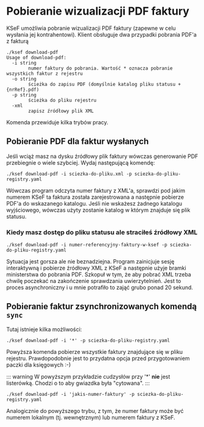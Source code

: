 # Pobieranie wizualizacji PDF faktury

KSeF umożliwia pobranie wizualizacji PDF faktury (zapewne w celu wysłania jej kontrahentowi). Klient obsługuje dwa przypadki pobrania PDF'a z fakturą

```shell
./ksef download-pdf
Usage of download-pdf:
  -i string
    	numer faktury do pobrania. Wartość * oznacza pobranie wszystkich faktur z rejestru
  -o string
    	ścieżka do zapisu PDF (domyślnie katalog pliku statusu + {nrRef}.pdf)
  -p string
    	ścieżka do pliku rejestru
  -xml
    	zapisz źródłowy plik XML
```

Komenda przewiduje kilka trybów pracy.

## Pobieranie PDF dla faktur wysłanych

Jeśli wciąż masz na dysku źródłowy plik faktury wówczas generowanie PDF przebiegnie o wiele szybciej. Wydaj następującą komendę:

```shell
./ksef download-pdf -i sciezka-do-pliku.xml -p sciezka-do-pliku-registry.yaml
```

Wówczas program odczyta numer faktury z XML'a, sprawdzi pod jakim numerem KSeF ta faktura została zarejestrowana a następnie pobierze PDF'a do wskazanego katalogu. Jeśli nie wskażesz żadnego katalogu wyjściowego, wówczas użyty zostanie katalog w którym znajduje się plik statusu.

### Kiedy masz dostęp do pliku statusu ale straciłeś źródłowy XML

```shell
./ksef download-pdf -i numer-referencyjny-faktury-w-ksef -p sciezka-do-pliku-registry.yaml
```

Sytuacja jest gorsza ale nie beznadziejna. Program zainicjuje sesję interaktywną i pobierze źródłowy XML z KSeF a następnie użyje bramki ministerstwa do pobrania PDF. Szkopuł w tym, że aby pobrać XML trzeba chwilę poczekać na zakończenie sprawdzania uwierzytelnień. Jest to proces asynchroniczny i u mnie potrafiło to zająć grubo ponad 20 sekund.

## Pobieranie faktur zsynchronizowanych komendą `sync`

Tutaj istnieje kilka możliwości:

```shell
./ksef download-pdf -i '*' -p sciezka-do-pliku-registry.yaml
```

Powyższa komenda pobierze wszystkie faktury znajdujące się w pliku rejestru. Prawdopodobnie jest to przydatna opcja przed przygotowaniem paczki dla księgowych :-)

::: warning
W powyższym przykładzie cudzysłów przy '\*' **nie** jest listerówką. Chodzi o to aby gwiazdka była "cytowana".
:::

```shell
./ksef download-pdf -i 'jakis-numer-faktury' -p sciezka-do-pliku-registry.yaml
```

Analogicznie do powyższego trybu, z tym, że numer faktury może być numerem lokalnym (tj. wewnętrznym) lub numerem faktury z KSeF.
